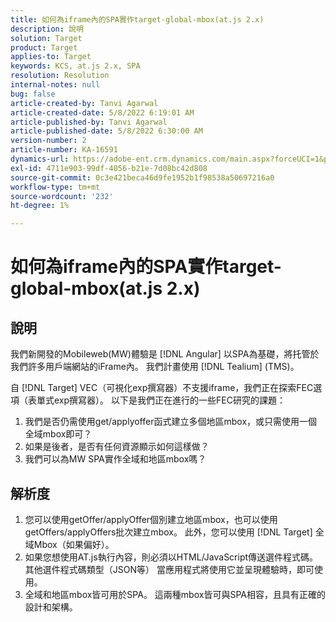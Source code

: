 ```yaml
---
title: 如何為iframe內的SPA實作target-global-mbox(at.js 2.x)
description: 說明
solution: Target
product: Target
applies-to: Target
keywords: KCS, at.js 2.x, SPA
resolution: Resolution
internal-notes: null
bug: false
article-created-by: Tanvi Agarwal
article-created-date: 5/8/2022 6:19:01 AM
article-published-by: Tanvi Agarwal
article-published-date: 5/8/2022 6:30:00 AM
version-number: 2
article-number: KA-16591
dynamics-url: https://adobe-ent.crm.dynamics.com/main.aspx?forceUCI=1&pagetype=entityrecord&etn=knowledgearticle&id=423f1dbc-96ce-ec11-a7b5-00224809c101
exl-id: 4711e903-99df-4056-b21e-7d08bc42d808
source-git-commit: 0c3e421beca46d9fe1952b1f98538a50697216a0
workflow-type: tm+mt
source-wordcount: '232'
ht-degree: 1%

---
```


# 如何為iframe內的SPA實作target-global-mbox(at.js 2.x)

## 說明


我們新開發的Mobileweb(MW)體驗是 [!DNL Angular] 以SPA為基礎，將托管於我們許多用戶端網站的iFrame內。 我們計畫使用 [!DNL Tealium] (TMS)。

自 [!DNL Target] VEC（可視化exp撰寫器）不支援iframe，我們正在探索FEC選項（表單式exp撰寫器）。 以下是我們正在進行的一些FEC研究的課題：



1. 我們是否仍需使用get/applyoffer函式建立多個地區mbox，或只需使用一個全域mbox即可？
2. 如果是後者，是否有任何資源顯示如何這樣做？
3. 我們可以為MW SPA實作全域和地區mbox嗎？



## 解析度


1. 您可以使用getOffer/applyOffer個別建立地區mbox，也可以使用getOffers/applyOffers批次建立mbox。 此外，您可以使用 [!DNL Target] 全域Mbox（如果偏好）。
2. 如果您想使用AT.js執行內容，則必須以HTML/JavaScript傳送選件程式碼。 其他選件程式碼類型（JSON等） 當應用程式將使用它並呈現體驗時，即可使用。
3. 全域和地區mbox皆可用於SPA。 這兩種mbox皆可與SPA相容，且具有正確的設計和架構。
